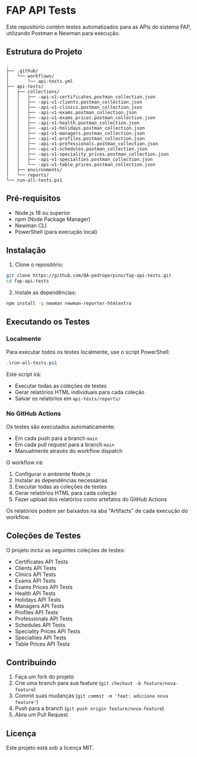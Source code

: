 # FAP API Tests

Este repositório contém testes automatizados para as APIs do sistema FAP, utilizando Postman e Newman para execução.

## Estrutura do Projeto

```
.
├── .github/
│   └── workflows/
│       └── api-tests.yml
├── api-tests/
│   ├── collections/
│   │   ├── -api-v1-certificates.postman_collection.json
│   │   ├── -api-v1-clients.postman_collection.json
│   │   ├── -api-v1-clinics.postman_collection.json
│   │   ├── -api-v1-exams.postman_collection.json
│   │   ├── -api-v1-exams_prices.postman_collection.json
│   │   ├── -api-v1-health.postman_collection.json
│   │   ├── -api-v1-holidays.postman_collection.json
│   │   ├── -api-v1-managers.postman_collection.json
│   │   ├── -api-v1-profiles.postman_collection.json
│   │   ├── -api-v1-professionals.postman_collection.json
│   │   ├── -api-v1-schedules.postman_collection.json
│   │   ├── -api-v1-speciality_prices.postman_collection.json
│   │   ├── -api-v1-specialties.postman_collection.json
│   │   └── -api-v1-table_prices.postman_collection.json
│   ├── environments/
│   └── reports/
└── run-all-tests.ps1
```

## Pré-requisitos

- Node.js 18 ou superior
- npm (Node Package Manager)
- Newman CLI
- PowerShell (para execução local)

## Instalação

1. Clone o repositório:
```bash
git clone https://github.com/QA-pedroporpino/fap-api-tests.git
cd fap-api-tests
```

2. Instale as dependências:
```bash
npm install -g newman newman-reporter-htmlextra
```

## Executando os Testes

### Localmente

Para executar todos os testes localmente, use o script PowerShell:

```powershell
.\run-all-tests.ps1
```

Este script irá:
- Executar todas as coleções de testes
- Gerar relatórios HTML individuais para cada coleção
- Salvar os relatórios em `api-tests/reports/`

### No GitHub Actions

Os testes são executados automaticamente:
- Em cada push para a branch `main`
- Em cada pull request para a branch `main`
- Manualmente através do workflow dispatch

O workflow irá:
1. Configurar o ambiente Node.js
2. Instalar as dependências necessárias
3. Executar todas as coleções de testes
4. Gerar relatórios HTML para cada coleção
5. Fazer upload dos relatórios como artefatos do GitHub Actions

Os relatórios podem ser baixados na aba "Artifacts" de cada execução do workflow.

## Coleções de Testes

O projeto inclui as seguintes coleções de testes:

- Certificates API Tests
- Clients API Tests
- Clinics API Tests
- Exams API Tests
- Exams Prices API Tests
- Health API Tests
- Holidays API Tests
- Managers API Tests
- Profiles API Tests
- Professionals API Tests
- Schedules API Tests
- Speciality Prices API Tests
- Specialties API Tests
- Table Prices API Tests

## Contribuindo

1. Faça um fork do projeto
2. Crie uma branch para sua feature (`git checkout -b feature/nova-feature`)
3. Commit suas mudanças (`git commit -m 'feat: adiciona nova feature'`)
4. Push para a branch (`git push origin feature/nova-feature`)
5. Abra um Pull Request

## Licença

Este projeto está sob a licença MIT. 